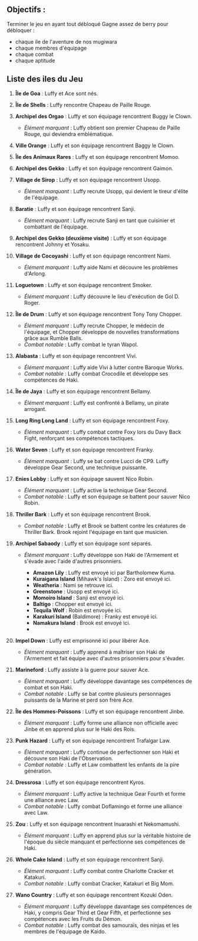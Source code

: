 ## Objectifs :
Terminer le jeu en ayant tout débloqué 
Gagne assez de berry pour débloquer :
- chaque ile de l'aventure de nos mugiwara
- chaque membres d'équipage
- chaque combat
- chaque aptitude


## Liste des iles du Jeu 
1. **Île de Goa** : Luffy et Ace sont nés.

2. **Île de Shells** : Luffy rencontre Chapeau de Paille Rouge.

3. **Archipel des Orgao** : Luffy et son équipage rencontrent Buggy le Clown.
   - *Élément marquant* : Luffy obtient son premier Chapeau de Paille Rouge, qui deviendra emblématique.

4. **Ville Orange** : Luffy et son équipage rencontrent Baggy le Clown.

5. **Île des Animaux Rares** : Luffy et son équipage rencontrent Momoo.

6. **Archipel des Gekko** : Luffy et son équipage rencontrent Gaimon.

7. **Village de Sirop** : Luffy et son équipage rencontrent Usopp.
   - *Élément marquant* : Luffy recrute Usopp, qui devient le tireur d'élite de l'équipage.
   
8. **Baratie** : Luffy et son équipage rencontrent Sanji.
   - *Élément marquant* : Luffy recrute Sanji en tant que cuisinier et combattant de l'équipage.

9. **Archipel des Gekko (deuxième visite)** : Luffy et son équipage rencontrent Johnny et Yosaku.

10. **Village de Cocoyashi** : Luffy et son équipage rencontrent Nami.
    - *Élément marquant* : Luffy aide Nami et découvre les problèmes d'Arlong.

11. **Loguetown** : Luffy et son équipage rencontrent Smoker.
    - *Élément marquant* : Luffy découvre le lieu d'exécution de Gol D. Roger.

12. **Île de Drum** : Luffy et son équipage rencontrent Tony Tony Chopper.
    - *Élément marquant* : Luffy recrute Chopper, le médecin de l'équipage, et Chopper développe de nouvelles transformations grâce aux Rumble Balls.
    - *Combat notable* : Luffy combat le tyran Wapol.

13. **Alabasta** : Luffy et son équipage rencontrent Vivi.
    - *Élément marquant* : Luffy aide Vivi à lutter contre Baroque Works.
    - *Combat notable* : Luffy combat Crocodile et développe ses compétences de Haki.

14. **Île de Jaya** : Luffy et son équipage rencontrent Bellamy.
    - *Élément marquant* : Luffy est confronté à Bellamy, un pirate arrogant.

15. **Long Ring Long Land** : Luffy et son équipage rencontrent Foxy.
    - *Élément marquant* : Luffy combat contre Foxy lors du Davy Back Fight, renforçant ses compétences tactiques.

16. **Water Seven** : Luffy et son équipage rencontrent Franky.
    - *Élément marquant* : Luffy se bat contre Lucci de CP9. Luffy développe Gear Second, une technique puissante.

17. **Enies Lobby** : Luffy et son équipage sauvent Nico Robin.
    - *Élément marquant* : Luffy active la technique Gear Second.
    - *Combat notable* : Luffy et son équipage se battent pour sauver Nico Robin.

18. **Thriller Bark** : Luffy et son équipage rencontrent Brook.
    - *Combat notable* : Luffy et Brook se battent contre les créatures de Thriller Bark. Brook rejoint l'équipage en tant que musicien.

19. **Archipel Sabaody** : Luffy et son équipage sont séparés.
    - *Élément marquant* : Luffy développe son Haki de l'Armement et s'évade avec l'aide d'autres prisonniers.
      
       - **Amazon Lily** : Luffy est envoyé ici par Bartholomew Kuma.
       - **Kuraigana Island** (Mihawk's Island) : Zoro est envoyé ici.
       - **Weatheria** : Nami se retrouve ici.
       - **Greenstone** : Usopp est envoyé ici.
       - **Momoiro Island** : Sanji est envoyé ici.
       - **Baltigo** : Chopper est envoyé ici.
       - **Tequila Wolf** : Robin est envoyée ici.
       - **Karakuri Island** (Baldimore) : Franky est envoyé ici.
       - **Namakura Island** : Brook est envoyé ici.
       - 
20. **Impel Down** : Luffy est emprisonné ici pour libérer Ace.
    - *Élément marquant* : Luffy apprend à maîtriser son Haki de l'Armement et fait équipe avec d'autres prisonniers pour s'évader.

21. **Marineford** : Luffy assiste à la guerre pour sauver Ace.
    - *Élément marquant* : Luffy développe davantage ses compétences de combat et son Haki.
    - *Combat notable* : Luffy se bat contre plusieurs personnages puissants de la Marine et perd son frère Ace.

22. **Île des Hommes-Poissons** : Luffy et son équipage rencontrent Jinbe.
    - *Élément marquant* : Luffy forme une alliance non officielle avec Jinbe et en apprend plus sur le Haki des Rois.

23. **Punk Hazard** : Luffy et son équipage rencontrent Trafalgar Law.
    - *Élément marquant* : Luffy continue de perfectionner son Haki et découvre son Haki de l'Observation.
    - *Combat notable* : Luffy et Law combattent les enfants de la pire génération.

24. **Dressrosa** : Luffy et son équipage rencontrent Kyros.
    - *Élément marquant* : Luffy active la technique Gear Fourth et forme une alliance avec Law.
    - *Combat notable* : Luffy combat Doflamingo et forme une alliance avec Law.

25. **Zou** : Luffy et son équipage rencontrent Inuarashi et Nekomamushi.
    - *Élément marquant* : Luffy en apprend plus sur la véritable histoire de l'époque du siècle manquant et perfectionne ses compétences de Haki.

26. **Whole Cake Island** : Luffy et son équipage rencontrent Sanji.
    - *Élément marquant* : Luffy combat contre Charlotte Cracker et Katakuri.
    - *Combat notable* : Luffy combat Cracker, Katakuri et Big Mom.

27. **Wano Country** : Luffy et son équipage rencontrent Kozuki Oden.
    - *Élément marquant* : Luffy développe davantage ses compétences de Haki, y compris Gear Third et Gear Fifth, et perfectionne ses compétences avec les Fruits du Démon.
    - *Combat notable* : Luffy combat des samouraïs, des ninjas et les membres de l'équipage de Kaido.
